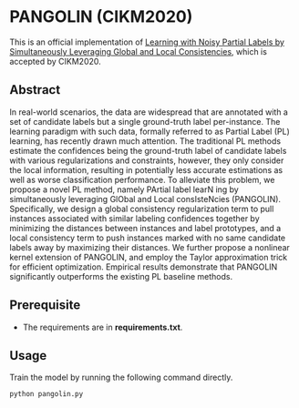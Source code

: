 # PANGOLIN (CIKM2020) 
This is an official implementation of [Learning with Noisy Partial Labels by Simultaneously Leveraging Global and Local Consistencies](https://dl.acm.org/doi/pdf/10.1145/3340531.3411885), which is accepted by CIKM2020.

## Abstract
In real-world scenarios, the data are widespread that are annotated with a set of candidate labels but a single ground-truth label per-instance. The learning paradigm with such data, formally referred to as Partial Label (PL) learning, has recently drawn much attention. The traditional PL methods estimate the confidences being the ground-truth label of candidate labels with various regularizations and constraints, however, they only consider the local information, resulting in potentially less accurate estimations as well as worse classification performance. To alleviate this problem, we propose a novel PL method, namely PArtial label learN ing by simultaneously leveraging GlObal and Local consIsteNcies (PANGOLIN). Specifically, we design a global consistency regularization term to pull instances associated with similar labeling confidences together by minimizing the distances between instances and label prototypes, and a local consistency term to push instances marked with no same candidate labels away by maximizing their distances. We further propose a nonlinear kernel extension of PANGOLIN, and employ the Taylor approximation trick for efficient optimization. Empirical results demonstrate that PANGOLIN significantly outperforms the existing PL baseline methods.

## Prerequisite
* The requirements are in **requirements.txt**.

## Usage
Train the model by running the following command directly.

```
python pangolin.py
```

